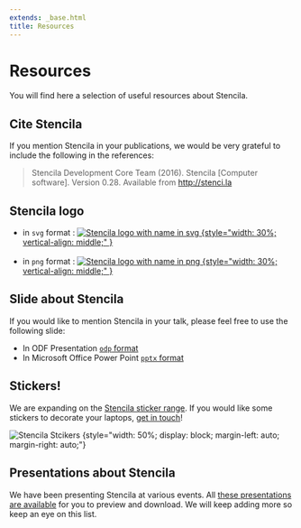 ```yaml
---
extends: _base.html
title: Resources
---
```


# Resources

You will find here a selection of useful resources about Stencila.

## Cite Stencila

If you mention Stencila in your publications, we would be very grateful to include the following in the references:

> Stencila Development Core Team (2016). Stencila [Computer software]. Version 0.28. Available from http://stenci.la

## Stencila logo

- in `svg` format : <a href="../img/logo-name.svg" download>![Stencila logo with name in svg](/img/logo-name.svg)
  {style="width: 30%; vertical-align: middle;" }</a>
  <br />
  <br />
- in `png` format : <a href="../img/logo-name.png" download>![Stencila logo with name in png](/img/logo-name.png)
  {style="width: 30%; vertical-align: middle;" }</a>

## Slide about Stencila

If you would like to mention Stencila in your talk, please feel free to use the following slide:

- In ODF Presentation <a href="stencila-slide.odp" download>`odp` format</a>
- In Microsoft Office Power Point <a href="stencila-slide.pptx" download>`pptx` format</a>

## Stickers!

We are expanding on the [Stencila sticker range](/blog/2018-05-stickers). If you would like some stickers to decorate your laptops,
[get in touch](mailto:aleksandra@stenci.la)!

![Stencila Stcikers](/blog/2018-05-stickers/stickers-stencila.jpg)
{style="width: 50%; display: block; margin-left: auto; margin-right: auto;"}

## Presentations about Stencila

We have been presenting Stencila at various events. All [these presentations are available](https://stencila.github.io/slides/)
for you to preview and download. We will keep adding more so keep an eye on this list.
